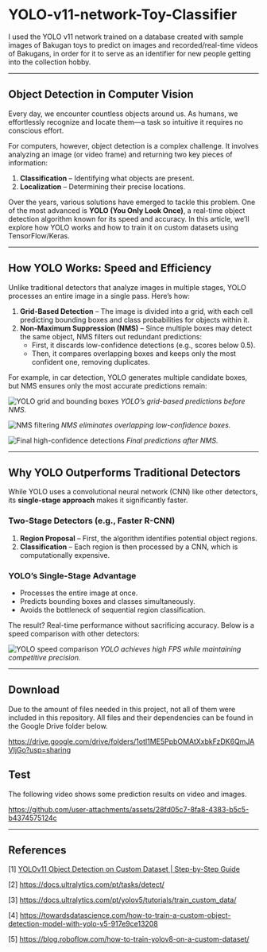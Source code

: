 # YOLO-v11-network-Toy-Classifier
I used the YOLO v11 network trained on a database created with sample images of Bakugan toys to predict on images and recorded/real-time videos of Bakugans, in order for it to serve as an identifier for new people getting into the collection hobby.

---

## **Object Detection in Computer Vision**
Every day, we encounter countless objects around us. As humans, we effortlessly recognize and locate them—a task so intuitive it requires no conscious effort.

For computers, however, object detection is a complex challenge. It involves analyzing an image (or video frame) and returning two key pieces of information:
1. **Classification** – Identifying what objects are present.
2. **Localization** – Determining their precise locations.

Over the years, various solutions have emerged to tackle this problem. One of the most advanced is **YOLO (You Only Look Once)**, a real-time object detection algorithm known for its speed and accuracy. In this article, we’ll explore how YOLO works and how to train it on custom datasets using TensorFlow/Keras.

---

## **How YOLO Works: Speed and Efficiency**
Unlike traditional detectors that analyze images in multiple stages, YOLO processes an entire image in a single pass. Here’s how:

1. **Grid-Based Detection** – The image is divided into a grid, with each cell predicting bounding boxes and class probabilities for objects within it.
2. **Non-Maximum Suppression (NMS)** – Since multiple boxes may detect the same object, NMS filters out redundant predictions:
   - First, it discards low-confidence detections (e.g., scores below 0.5).
   - Then, it compares overlapping boxes and keeps only the most confident one, removing duplicates.

For example, in car detection, YOLO generates multiple candidate boxes, but NMS ensures only the most accurate predictions remain:

![YOLO grid and bounding boxes](https://github.com/user-attachments/assets/d78a4cac-03d8-4a70-967b-713de2980ec2)
*YOLO’s grid-based predictions before NMS.*

![NMS filtering](https://github.com/user-attachments/assets/1dfc28d7-0f10-4bc6-8199-65f063384b34)
*NMS eliminates overlapping low-confidence boxes.*

![Final high-confidence detections](https://github.com/user-attachments/assets/404a6d5d-5acf-4e84-a5b0-7a8f21138cee)
*Final predictions after NMS.*

---

## **Why YOLO Outperforms Traditional Detectors**
While YOLO uses a convolutional neural network (CNN) like other detectors, its **single-stage approach** makes it significantly faster.

### **Two-Stage Detectors (e.g., Faster R-CNN)**
1. **Region Proposal** – First, the algorithm identifies potential object regions.
2. **Classification** – Each region is then processed by a CNN, which is computationally expensive.

### **YOLO’s Single-Stage Advantage**
- Processes the entire image at once.
- Predicts bounding boxes and classes simultaneously.
- Avoids the bottleneck of sequential region classification.

The result? Real-time performance without sacrificing accuracy. Below is a speed comparison with other detectors:

![YOLO speed comparison](https://github.com/user-attachments/assets/3d67beb5-b8de-488c-a62b-0c5981eb2b81)
*YOLO achieves high FPS while maintaining competitive precision.*

---

## Download
Due to the amount of files needed in this project, not all of them were included in this repository. All files and their dependencies can be found in the Google Drive folder below.

https://drive.google.com/drive/folders/1otI1ME5PpbOMAtXxbkFzDK6QmJAVIjGo?usp=sharing

## Test
The following video shows some prediction results on video and images.

https://github.com/user-attachments/assets/28fd05c7-8fa8-4383-b5c5-b4374575124c

---

## References

[1] [YOLOv11 Object Detection on Custom Dataset | Step-by-Step Guide](https://youtu.be/A1V8yYlGEkI?si=wzRrT8xeopZmC1MQ)

[2] https://docs.ultralytics.com/pt/tasks/detect/

[3] https://docs.ultralytics.com/pt/yolov5/tutorials/train_custom_data/

[4] https://towardsdatascience.com/how-to-train-a-custom-object-detection-model-with-yolo-v5-917e9ce13208

[5] https://blog.roboflow.com/how-to-train-yolov8-on-a-custom-dataset/
